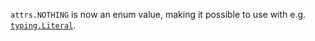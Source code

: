 `attrs.NOTHING` is now an enum value, making it possible to use with e.g. [`typing.Literal`](https://docs.python.org/3/library/typing.html#typing.Literal).
